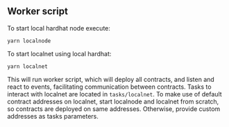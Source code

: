 ## Worker script

To start local hardhat node execute:

```
yarn localnode
```

To start localnet using local hardhat:
```
yarn localnet
```
This will run worker script, which will deploy all contracts, and listen and react to events, facilitating communication between contracts.
Tasks to interact with localnet are located in `tasks/localnet`. To make use of default contract addresses on localnet, start localnode and localnet from scratch, so contracts are deployed on same addresses. Otherwise, provide custom addresses as tasks parameters.
